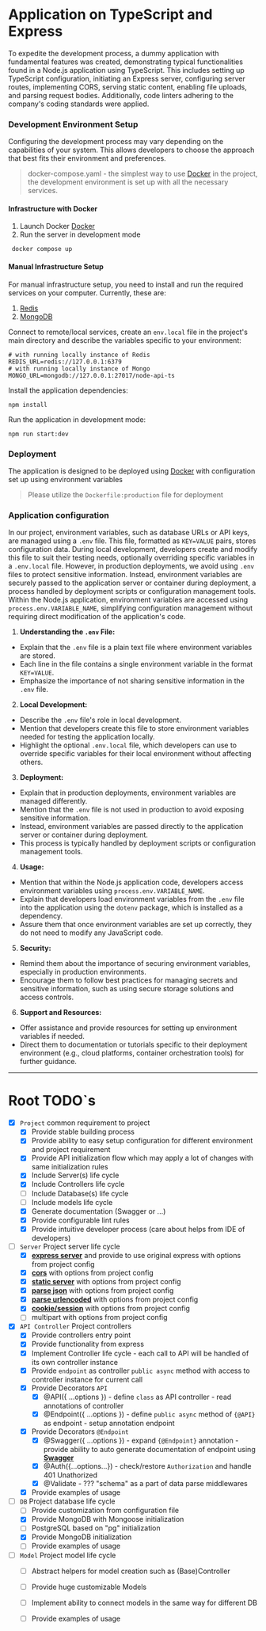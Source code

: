 # Application on TypeScript and Express

To expedite the development process, a dummy application with fundamental features was created, demonstrating typical functionalities found in a Node.js application using TypeScript. This includes setting up TypeScript configuration, initiating an Express server, configuring server routes, implementing CORS, serving static content, enabling file uploads, and parsing request bodies. Additionally, code linters adhering to the company's coding standards were applied.


### Development Environment Setup

Configuring the development process may vary depending on the capabilities of your system. This allows developers to choose the approach that best fits their environment and preferences.
> docker-compose.yaml - the simplest way to use [Docker](https://www.docker.com/get-started/) in the project, the development environment is set up with all the necessary services.

#### Infrastructure with Docker
1. Launch Docker [Docker](https://www.docker.com/get-started/)
2. Run the server in development mode
```
 docker compose up
```

#### Manual Infrastructure Setup
For manual infrastructure setup, you need to install and run the required services on your computer. Currently, these are:
1. [Redis](https://redis.io/)
2. [MongoDB](https://www.mongodb.com/)

Connect to remote/local services, create an `env.local` file in the project's main directory and describe the variables specific to your environment:
```
# with running locally instance of Redis
REDIS_URL=redis://127.0.0.1:6379
# with running locally instance of Mongo
MONGO_URL=mongodb://127.0.0.1:27017/node-api-ts
```

Install the application dependencies:
```
npm install
```
Run the application in development mode:
```
npm run start:dev
```

### Deployment

The application is designed to be deployed using [Docker](https://www.docker.com/get-started/) with configuration set up using environment variables
> Please utilize the `Dockerfile:production` file for deployment


### Application configuration

In our project, environment variables, such as database URLs or API keys, are managed using a `.env` file. This file, formatted as `KEY=VALUE` pairs, stores configuration data. During local development, developers create and modify this file to suit their testing needs, optionally overriding specific variables in a `.env.local` file. However, in production deployments, we avoid using `.env` files to protect sensitive information. Instead, environment variables are securely passed to the application server or container during deployment, a process handled by deployment scripts or configuration management tools. Within the Node.js application, environment variables are accessed using `process.env.VARIABLE_NAME`, simplifying configuration management without requiring direct modification of the application's code.

1. **Understanding the `.env` File:**
  - Explain that the `.env` file is a plain text file where environment variables are stored.
  - Each line in the file contains a single environment variable in the format `KEY=VALUE`.
  - Emphasize the importance of not sharing sensitive information in the `.env` file.
2. **Local Development:**
  - Describe the `.env` file's role in local development.
  - Mention that developers create this file to store environment variables needed for testing the application locally.
  - Highlight the optional `.env.local` file, which developers can use to override specific variables for their local environment without affecting others.
3. **Deployment:**
  - Explain that in production deployments, environment variables are managed differently.
  - Mention that the `.env` file is not used in production to avoid exposing sensitive information.
  - Instead, environment variables are passed directly to the application server or container during deployment.
  - This process is typically handled by deployment scripts or configuration management tools.
4. **Usage:**
  - Mention that within the Node.js application code, developers access environment variables using `process.env.VARIABLE_NAME`.
  - Explain that developers load environment variables from the `.env` file into the application using the `dotenv` package, which is installed as a dependency.
  - Assure them that once environment variables are set up correctly, they do not need to modify any JavaScript code.
5. **Security:**
  - Remind them about the importance of securing environment variables, especially in production environments.
  - Encourage them to follow best practices for managing secrets and sensitive information, such as using secure storage solutions and access controls.
6. **Support and Resources:**
  - Offer assistance and provide resources for setting up environment variables if needed.
  - Direct them to documentation or tutorials specific to their deployment environment (e.g., cloud platforms, container orchestration tools) for further guidance.



- - - -
# Root TODO`s

* [x] `Project` common requirement to project
    * [x] Provide stable building process
    * [x] Provide ability to easy setup configuration for different environment and project requirement
    * [x] Provide API initialization flow which may apply a lot of changes with same initialization rules
    * [x] Include Server(s) life cycle
    * [x] Include Controllers life cycle
    * [ ] Include Database(s) life cycle
    * [ ] Include models life cycle
    * [x] Generate documentation (Swagger or ...)
    * [x] Provide configurable lint rules
    * [x] Provide intuitive developer process (care about helps from IDE of developers)

* [ ] `Server` Project server life cycle
    * [x] **[express server](https://expressjs.com/ "express")** and provide to use original express with options from project config 
    * [x] **[cors](https://www.npmjs.com/package/cors "CORS")** with options from project config
    * [x] **[static server](https://expressjs.com/en/4x/api.html#express.static "express static")** with options from project config
    * [x] **[parse json](https://www.npmjs.com/package/body-parser "body-parser => JSON")** with options from project config
    * [x] **[parse urlencoded](https://www.npmjs.com/package/body-parser "body-parser => URLENCODED")** with options from project config
    * [x] **[cookie/session](https://www.npmjs.com/package/express-session "express-session")** with options from project config 
    * [ ] multipart with options from project config 

* [x] `API Controller` Project controllers
    * [x] Provide controllers entry point
    * [x] Provide functionality from express
    * [x] Implement Controller life cycle - each call to API will be handled of its own controller instance
    * [x] Provide `endpoint` as controller `public async` method with access to controller instance for current call
    * [x] Provide Decorators `API`
        * [x] @API({ ...options }) - define `class` as API controller - read annotations of controller
        * [x] @Endpoint({ ...options }) - define `public async` method of `{@API}` as endpoint - setup annotation endpoint
    * [x] Provide Decorators `@Endpoint`
        * [x] @Swagger({ ...options }) - expand `{@Endpoint}` annotation - provide ability to auto generate documentation of endpoint using **[Swagger](https://www.npmjs.com/package/swagger-ui-express/ "swagger-ui-express")**
        * [x] @Auth({…options…}) - check/restore `Authorization` and handle 401 Unathorized
        * [x] @Validate - ??? "schema" as a part of data parse middlewares
    * [x] Provide examples of usage

* [ ] `DB` Project database life cycle
    * [ ] Provide customization from configuration file
    * [x] Provide MongoDB with Mongoose initialization
    * [ ] PostgreSQL based on "pg" initialization
    * [x] Provide MongoDB initialization
    * [ ] Provide examples of usage

* [ ] `Model` Project model life cycle
    * [ ] Abstract helpers for model creation such as (Base)Controller
    * [ ] Provide huge customizable Models
    * [ ] Implement ability to connect models in the same way for different DB
    * [ ] Provide examples of usage

